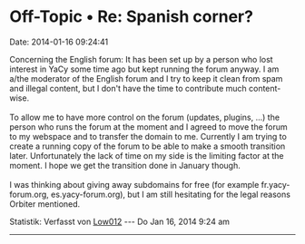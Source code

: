 Off-Topic • Re: Spanish corner?
===============================

Date: 2014-01-16 09:24:41

Concerning the English forum: It has been set up by a person who lost
interest in YaCy some time ago but kept running the forum anyway. I am
a/the moderator of the English forum and I try to keep it clean from
spam and illegal content, but I don\'t have the time to contribute much
content-wise.\
\
To allow me to have more control on the forum (updates, plugins, \...)
the person who runs the forum at the moment and I agreed to move the
forum to my webspace and to transfer the domain to me. Currently I am
trying to create a running copy of the forum to be able to make a smooth
transition later. Unfortunately the lack of time on my side is the
limiting factor at the moment. I hope we get the transition done in
January though.\
\
I was thinking about giving away subdomains for free (for example
fr.yacy-forum.org, es.yacy-forum.org), but I am still hesitating for the
legal reasons Orbiter mentioned.

Statistik: Verfasst von
[Low012](http://forum.yacy-websuche.de/memberlist.php?mode=viewprofile&u=62)
--- Do Jan 16, 2014 9:24 am

------------------------------------------------------------------------
